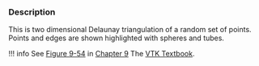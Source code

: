 ### Description

This is two dimensional Delaunay triangulation of a random set of points. Points and edges are shown highlighted with spheres and tubes.

!!! info
    See [Figure 9-54](../../../VTKBook/09Chapter9/#Figure%209-54) in [Chapter 9](../../../VTKBook/09Chapter9) The [VTK Textbook](../../../VTKBook/01Chapter1).
